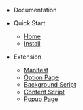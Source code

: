<!-- docs/_sidebar.md -->

- Documentation

- Quick Start

  - [Home](/)
  - [Install](/install.md)

- Extension
  - [Manifest](manifest.md)
  - [Option Page](options.md)
  - [Background Script](background.md)
  - [Content Script](content.md)
  - [Popup Page](popup.md)

